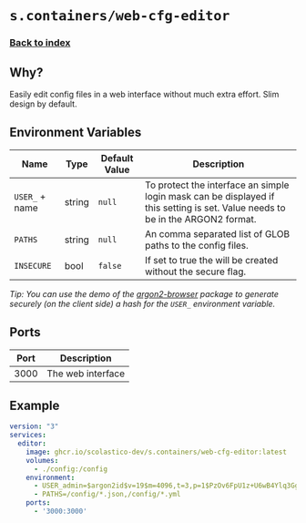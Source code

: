 # `s.containers/web-cfg-editor`

### [Back to index](../../README.md)

## Why?

Easily edit config files in a web interface without much extra effort. Slim design by default.

## Environment Variables

| Name           | Type   | Default Value | Description                                                                                                                    |
|----------------|--------|---------------|--------------------------------------------------------------------------------------------------------------------------------|
| `USER_` + name | string | `null`        | To protect the interface an simple login mask can be displayed if this setting is set. Value needs to be in the ARGON2 format. |
| `PATHS`        | string | `null`        | An comma separated list of GLOB paths to the config files.                                                                     |
| `INSECURE`     | bool   | `false`       | If set to true the will be created without the secure flag.                                                                    |

*Tip: You can use the demo of the [argon2-browser](https://antelle.net/argon2-browser/) package to generate securely (on the client side) a hash for the `USER_` environment variable.*

## Ports

| Port | Description       |
|------|-------------------|
| 3000 | The web interface |

## Example

```yaml
version: "3"
services:
  editor:
    image: ghcr.io/scolastico-dev/s.containers/web-cfg-editor:latest
    volumes:
      - ./config:/config
    environment:
      - USER_admin=$argon2id$v=19$m=4096,t=3,p=1$PzOv6FpU1z+U6wB4Ylq3Gg$XjZB4N4WgR8o0TQc7/0JwQ
      - PATHS=/config/*.json,/config/*.yml
    ports:
      - '3000:3000'
```
